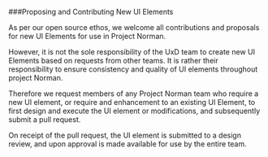###Proposing and Contributing New UI Elements

As per our open source ethos, we welcome all contributions and proposals for new UI Elements for use in Project Norman.

However, it is not the sole responsibility of the UxD team to create new UI Elements based on requests from other teams. It is rather their responsibility to ensure consistency and quality of UI elements throughout project Norman.

Therefore we request members of any Project Norman team who require a new UI element, or require and enhancement to an existing UI 
Element, to first design and execute the UI element or modifications, and subsequently submit a pull request.

On receipt of the pull request, the UI element is submitted to a design review, and upon approval is made available for use by the entire team. 
